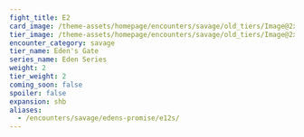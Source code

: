 ```yaml
---
fight_title: E2
card_image: /theme-assets/homepage/encounters/savage/old_tiers/Image@2x.png
tier_image: /theme-assets/homepage/encounters/savage/old_tiers/Image@2x.png
encounter_category: savage
tier_name: Eden's Gate
series_name: Eden Series
weight: 2
tier_weight: 2
coming_soon: false
spoiler: false
expansion: shb
aliases:
  - /encounters/savage/edens-promise/e12s/
---
```

